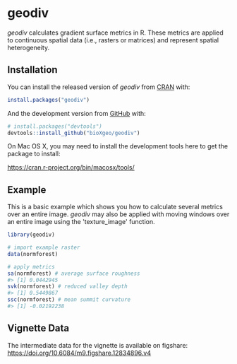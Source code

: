 
<!-- README.md is generated from README.Rmd. Please edit that file -->
geodiv
======

<!-- badges: start -->
<!-- badges: end -->
*geodiv* calculates gradient surface metrics in R. These metrics are applied to continuous spatial data (i.e., rasters or matrices) and represent spatial heterogeneity.

Installation
------------

You can install the released version of *geodiv* from [CRAN](https://CRAN.R-project.org) with:

``` r
install.packages("geodiv")
```

And the development version from [GitHub](https://github.com/) with:

``` r
# install.packages("devtools")
devtools::install_github("bioXgeo/geodiv")
```

On Mac OS X, you may need to install the development tools here to get the package to install:

<https://cran.r-project.org/bin/macosx/tools/>

Example
-------

This is a basic example which shows you how to calculate several metrics over an entire image. *geodiv* may also be applied with moving windows over an entire image using the 'texture\_image' function.

``` r
library(geodiv)

# import example raster
data(normforest)

# apply metrics
sa(normforest) # average surface roughness
#> [1] 0.0442945
svk(normforest) # reduced valley depth
#> [1] 0.5449867
ssc(normforest) # mean summit curvature
#> [1] -0.02192238
```

Vignette Data
-------------

The intermediate data for the vignette is available on figshare: https://doi.org/10.6084/m9.figshare.12834896.v4
